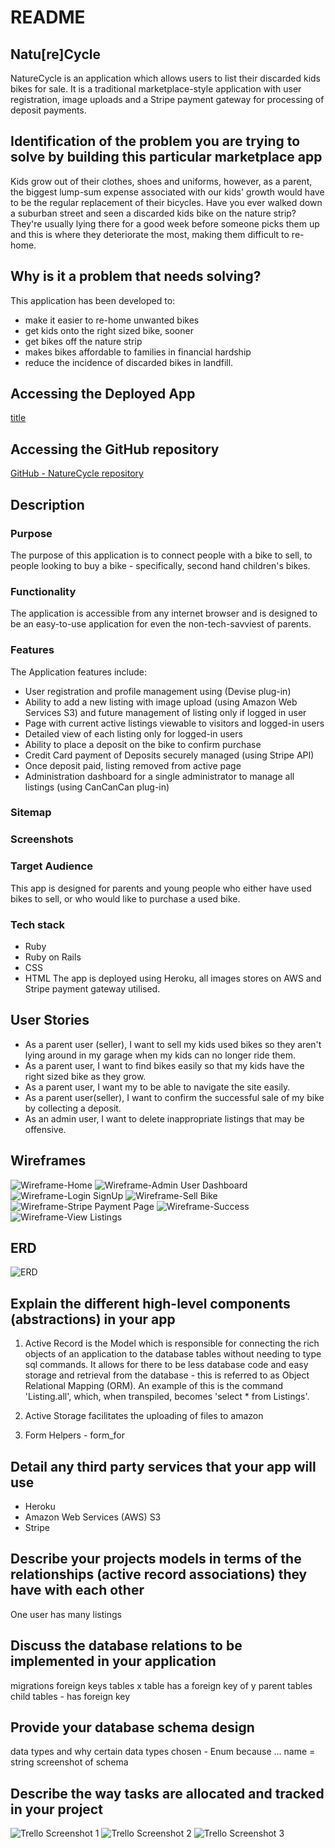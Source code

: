 # README

## Natu[re]Cycle
NatureCycle is an application which allows users to list their discarded kids bikes for sale. It is a traditional marketplace-style application with user registration, image uploads and a Stripe payment gateway for processing of deposit payments.

## Identification of the problem you are trying to solve by building this particular marketplace app
Kids grow out of their clothes, shoes and uniforms, however, as a parent, the biggest lump-sum expense associated with our kids' growth would have to be the regular replacement of their bicycles. 
Have you ever walked down a suburban street and seen a discarded kids bike on the nature strip?  They're usually lying there for a good week before someone picks them up and this is where they deteriorate the most, making them difficult to re-home.

## Why is it a problem that needs solving?
This application has been developed to:
- make it easier to re-home unwanted bikes
- get kids onto the right sized bike, sooner
- get bikes off the nature strip
- makes bikes affordable to families in financial hardship
- reduce the incidence of discarded bikes in landfill.

## Accessing the Deployed App
[title](https://www.example.com)

## Accessing the GitHub repository
[GitHub - NatureCycle repository](https://github.com/Martyna-krawczyk/nature-cycle-marketplace)

## Description
### Purpose
The purpose of this application is to connect people with a bike to sell, to people looking to buy a bike - specifically, second hand children's bikes.

### Functionality
The application is accessible from any internet browser and is designed to be an easy-to-use application for even the non-tech-savviest of parents. 

### Features
The Application features include:
- User registration and profile management using (Devise plug-in)
- Ability to add a new listing with image upload (using Amazon Web Services S3) and future management of listing only if logged in user
- Page with current active listings viewable to visitors and logged-in users
- Detailed view of each listing only for logged-in users
- Ability to place a deposit on the bike to confirm purchase
- Credit Card payment of Deposits securely managed (using Stripe API)
- Once deposit paid, listing removed from active page
- Administration dashboard for a single administrator to manage all listings (using CanCanCan plug-in)

### Sitemap

### Screenshots

### Target Audience
This app is designed for parents and young people who either have used bikes to sell, or who would like to purchase a used bike. 

### Tech stack
- Ruby
- Ruby on Rails
- CSS
- HTML
The app is deployed using Heroku, all images stores on AWS and Stripe payment gateway utilised.


## User Stories
- As a parent user (seller), I want to sell my kids used bikes so they aren't lying around in my garage when my kids can no longer ride them.
- As a parent user, I want to find bikes easily so that my kids have the right sized bike as they grow.
- As a parent user, I want my to be able to navigate the site easily.
- As a parent user(seller), I want to confirm the successful sale of my bike by collecting a deposit.
- As an admin user, I want to delete inappropriate listings that may be offensive.

## Wireframes
![Wireframe-Home](app/assets/images/mdimages/home_wireframe_mobile_desktop.png)
![Wireframe-Admin User Dashboard](app/assets/images/mdimages/admin_user_dashboard_mobile_desktop_wireframe.png)
![Wireframe-Login SignUp](app/assets/images/mdimages/login_signup_mobile_desktop_wireframe.png)
![Wireframe-Sell Bike](app/assets/images/mdimages/sell_bike_mobile_desktop_wireframe.png)
![Wireframe-Stripe Payment Page](app/assets/images/mdimages/stripe_payment_page_mobile_desktop_wireframe.png)
![Wireframe-Success](app/assets/images/mdimages/success_mobile_desktop_wireframe.png)
![Wireframe-View Listings](app/assets/images/mdimages/view_listings_mobile_desktop_wireframe.png)

## ERD
![ERD](app/assets/images/mdimages/erd.jpg)

## 	Explain the different high-level components (abstractions) in your app
1. Active Record is the Model which is responsible for connecting the rich objects of an application to the database tables without needing to type sql commands. It allows for there to be less database code and easy storage and retrieval from the database - this is referred to as Object Relational Mapping (ORM).  An example of this is the command 'Listing.all', which, when transpiled, becomes 'select * from Listings'.


2. Active Storage facilitates the uploading of files to amazon
3. Form Helpers - form_for

## Detail any third party services that your app will use
- Heroku
- Amazon Web Services (AWS) S3
- Stripe

## Describe your projects models in terms of the relationships (active record associations) they have with each other
One user has many listings


## Discuss the database relations to be implemented in your application
migrations
foreign keys
tables
x table has a foreign key of y
parent tables
child tables - has foreign key

## Provide your database schema design

data types and why certain data types chosen - Enum because ...
name = string
screenshot of schema

## Describe the way tasks are allocated and tracked in your project
![Trello Screenshot 1](app/assets/images/mdimages/trello_screenshot_one.png)
![Trello Screenshot 2](app/assets/images/mdimages/trello_screenshot_two.png)
![Trello Screenshot 3](app/assets/images/mdimages/trello_tracking.png)
